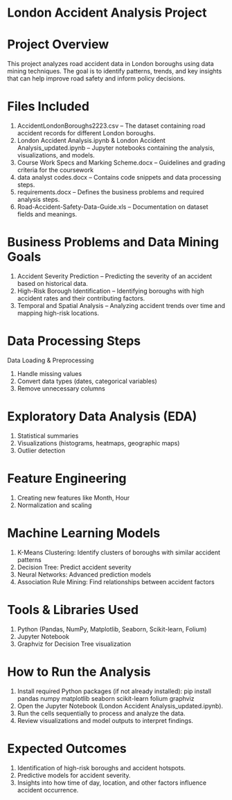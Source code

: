 
# London Accident Analysis Project
# Project Overview

This project analyzes road accident data in London boroughs using data mining techniques. The goal is to identify patterns, trends, and key insights that can help improve road safety and inform policy decisions.
#   Files Included
1.  AccidentLondonBoroughs2223.csv – The dataset containing road accident records for different London boroughs.
2.  London Accident Analysis.ipynb & London Accident 
    Analysis_updated.ipynb – Jupyter notebooks containing the analysis, visualizations, and models.
3.  Course Work Specs and Marking Scheme.docx – Guidelines and grading criteria for the coursework
4.  data analyst codes.docx – Contains code snippets and data processing steps.
5.  requirements.docx – Defines the business problems and required analysis steps.
6.  Road-Accident-Safety-Data-Guide.xls – Documentation on dataset fields and meanings.

#   Business Problems and Data Mining Goals
1.  Accident Severity Prediction – Predicting the severity of an accident based on historical data.
2.  High-Risk Borough Identification – Identifying boroughs with high accident rates and their contributing factors.
3.  Temporal and Spatial Analysis – Analyzing accident trends over time and mapping high-risk locations.
#   Data Processing Steps
Data Loading & Preprocessing
1.  Handle missing values
2.  Convert data types (dates, categorical variables)
3.  Remove unnecessary columns
#   Exploratory Data Analysis (EDA)
1.  Statistical summaries
2.  Visualizations (histograms, heatmaps, geographic maps)
3.  Outlier detection
#   Feature Engineering
1.  Creating new features like Month, Hour
2.  Normalization and scaling
#   Machine Learning Models
1.  K-Means Clustering: Identify clusters of boroughs with similar accident patterns
2.  Decision Tree: Predict accident severity
3.  Neural Networks: Advanced prediction models
4.  Association Rule Mining: Find relationships between accident factors
#   Tools & Libraries Used
1.  Python (Pandas, NumPy, Matplotlib, Seaborn, Scikit-learn, Folium)
2.  Jupyter Notebook
3.  Graphviz for Decision Tree visualization
#   How to Run the Analysis
1.  Install required Python packages (if not already installed): pip install pandas numpy matplotlib seaborn scikit-learn folium graphviz
2.  Open the Jupyter Notebook (London Accident Analysis_updated.ipynb).
3.  Run the cells sequentially to process and analyze the data.
4.  Review visualizations and model outputs to interpret findings.
#   Expected Outcomes
1.  Identification of high-risk boroughs and accident hotspots.
2.  Predictive models for accident severity.
3.  Insights into how time of day, location, and other factors influence accident occurrence.



